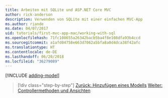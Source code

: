 ```yaml
---
title: Arbeiten mit SQLite und ASP.NET Core MVC
author: rick-anderson
description: Verwenden von SQLite mit einer einfachen MVC-App
ms.author: riande
ms.date: 04/07/2017
uid: tutorials/first-mvc-app-mac/working-with-sql
ms.openlocfilehash: 71fc108655a26342bacb5ba4f8e108dfa93b4ccd
ms.sourcegitcommit: a1afd04758e663d7062a5bfa8a0d4dca38f42afc
ms.translationtype: HT
ms.contentlocale: de-DE
ms.lasthandoff: 06/20/2018
ms.locfileid: "36279089"
---
```

[!INCLUDE [adding-model](../../includes/mvc-intro/sql.md)]

> [!div class="step-by-step"]
> [Zurück: Hinzufügen eines Modells](adding-model.md)
> [Weiter: Controllermethoden und Ansichten](controller-methods-views.md)
